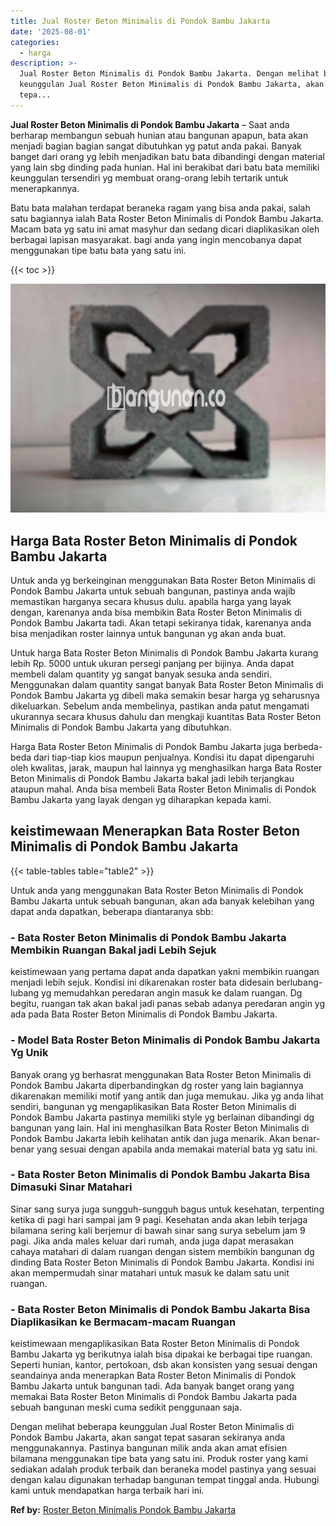 ```yaml
---
title: Jual Roster Beton Minimalis di Pondok Bambu Jakarta
date: '2025-08-01'
categories:
  - harga
description: >-
  Jual Roster Beton Minimalis di Pondok Bambu Jakarta. Dengan melihat beberapa
  keunggulan Jual Roster Beton Minimalis di Pondok Bambu Jakarta, akan sangat
  tepa...
---
```


**Jual Roster Beton Minimalis di Pondok Bambu Jakarta** – Saat anda berharap membangun sebuah hunian atau bangunan apapun, bata akan menjadi bagian bagian sangat dibutuhkan yg patut anda pakai. Banyak banget dari orang yg lebih menjadikan batu bata dibandingi dengan material yang lain sbg dinding pada hunian. Hal ini berakibat dari batu bata memiliki keunggulan tersendiri yg membuat orang-orang lebih tertarik untuk menerapkannya.

Batu bata malahan terdapat beraneka ragam yang bisa anda pakai, salah satu bagiannya ialah Bata Roster Beton Minimalis di Pondok Bambu Jakarta. Macam bata yg satu ini amat masyhur dan sedang dicari diaplikasikan oleh berbagai lapisan masyarakat. bagi anda yang ingin mencobanya dapat menggunakan tipe batu bata yang satu ini.

{{< toc >}}

![Jual Roster Beton Minimalis di Pondok Bambu Jakarta](/images/bata-roster-minimalis-21.png)

## Harga Bata Roster Beton Minimalis di Pondok Bambu Jakarta

Untuk anda yg berkeinginan menggunakan Bata Roster Beton Minimalis di Pondok Bambu Jakarta untuk sebuah bangunan, pastinya anda wajib memastikan harganya secara khusus dulu. apabila harga yang layak dengan, karenanya anda bisa membikin Bata Roster Beton Minimalis di Pondok Bambu Jakarta tadi. Akan tetapi sekiranya tidak, karenanya anda bisa menjadikan roster lainnya untuk bangunan yg akan anda buat.

Untuk harga Bata Roster Beton Minimalis di Pondok Bambu Jakarta kurang lebih Rp. 5000 untuk ukuran persegi panjang per bijinya. Anda dapat membeli dalam quantity yg sangat banyak sesuka anda sendiri. Menggunakan dalam quantity sangat banyak Bata Roster Beton Minimalis di Pondok Bambu Jakarta yg dibeli maka semakin besar harga yg seharusnya dikeluarkan. Sebelum anda membelinya, pastikan anda patut mengamati ukurannya secara khusus dahulu dan mengkaji kuantitas Bata Roster Beton Minimalis di Pondok Bambu Jakarta yang dibutuhkan.

Harga Bata Roster Beton Minimalis di Pondok Bambu Jakarta juga berbeda-beda dari tiap-tiap kios maupun penjualnya. Kondisi itu dapat dipengaruhi oleh kwalitas, jarak, maupun hal lainnya yg menghasilkan harga Bata Roster Beton Minimalis di Pondok Bambu Jakarta bakal jadi lebih terjangkau ataupun mahal. Anda bisa membeli Bata Roster Beton Minimalis di Pondok Bambu Jakarta yang layak dengan yg diharapkan kepada kami.

## keistimewaan Menerapkan Bata Roster Beton Minimalis di Pondok Bambu Jakarta

{{< table-tables table="table2" >}}

Untuk anda yang menggunakan Bata Roster Beton Minimalis di Pondok Bambu Jakarta untuk sebuah bangunan, akan ada banyak kelebihan yang dapat anda dapatkan, beberapa diantaranya sbb:

### \- Bata Roster Beton Minimalis di Pondok Bambu Jakarta Membikin Ruangan Bakal jadi Lebih Sejuk

keistimewaan yang pertama dapat anda dapatkan yakni membikin ruangan menjadi lebih sejuk. Kondisi ini dikarenakan roster bata didesain berlubang-lubang yg memudahkan peredaran angin masuk ke dalam ruangan. Dg begitu, ruangan tak akan bakal jadi panas sebab adanya peredaran angin yg ada pada Bata Roster Beton Minimalis di Pondok Bambu Jakarta.

### \- Model Bata Roster Beton Minimalis di Pondok Bambu Jakarta Yg Unik

Banyak orang yg berhasrat menggunakan Bata Roster Beton Minimalis di Pondok Bambu Jakarta diperbandingkan dg roster yang lain bagiannya dikarenakan memiliki motif yang antik dan juga memukau. Jika yg anda lihat sendiri, bangunan yg mengaplikasikan Bata Roster Beton Minimalis di Pondok Bambu Jakarta pastinya memiliki style yg berlainan dibandingi dg bangunan yang lain. Hal ini menghasilkan Bata Roster Beton Minimalis di Pondok Bambu Jakarta lebih kelihatan antik dan juga menarik. Akan benar-benar yang sesuai dengan apabila anda memakai material bata yg satu ini.

### \- Bata Roster Beton Minimalis di Pondok Bambu Jakarta Bisa Dimasuki Sinar Matahari

Sinar sang surya juga sungguh-sungguh bagus untuk kesehatan, terpenting ketika di pagi hari sampai jam 9 pagi. Kesehatan anda akan lebih terjaga bilamana sering kali berjemur di bawah sinar sang surya sebelum jam 9 pagi. Jika anda males keluar dari rumah, anda juga dapat merasakan cahaya matahari di dalam ruangan dengan sistem membikin bangunan dg dinding Bata Roster Beton Minimalis di Pondok Bambu Jakarta. Kondisi ini akan mempermudah sinar matahari untuk masuk ke dalam satu unit ruangan.

### \- Bata Roster Beton Minimalis di Pondok Bambu Jakarta Bisa Diaplikasikan ke Bermacam-macam Ruangan

keistimewaan mengaplikasikan Bata Roster Beton Minimalis di Pondok Bambu Jakarta yg berikutnya ialah bisa dipakai ke berbagai tipe ruangan. Seperti hunian, kantor, pertokoan, dsb akan konsisten yang sesuai dengan seandainya anda menerapkan Bata Roster Beton Minimalis di Pondok Bambu Jakarta untuk bangunan tadi. Ada banyak banget orang yang memakai Bata Roster Beton Minimalis di Pondok Bambu Jakarta pada sebuah bangunan meski cuma sedikit penggunaan saja.

Dengan melihat beberapa keunggulan Jual Roster Beton Minimalis di Pondok Bambu Jakarta, akan sangat tepat sasaran sekiranya anda menggunakannya. Pastinya bangunan milik anda akan amat efisien bilamana menggunakan tipe bata yang satu ini. Produk roster yang kami sediakan adalah produk terbaik dan beraneka model pastinya yang sesuai dengan kalau digunakan terhadap bangunan tempat tinggal anda. Hubungi kami untuk mendapatkan harga terbaik hari ini.

**Ref by:** [Roster Beton Minimalis Pondok Bambu Jakarta](https://id.wikipedia.org/wiki/Roster)
